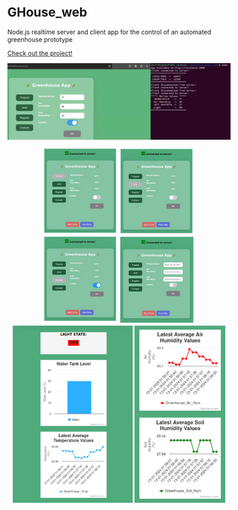 # GHouse_web
Node.js realtime server and client app for the control of an automated greenhouse prototype

[Check out the project!](https://github.com/JFUcayal/GreenhousePI)

<img src="docs/node1.png" alt="Greenhouse App - img1" width="1000">

<p align="center">
  <img src="docs/node2.png" alt="Greenhouse App - img2" height="400">
  <img src="docs/node3.png" alt="Greenhouse App - img3" height="400">
  <img src="docs/node4.png" alt="Greenhouse App - img3" height="400">
</p>

